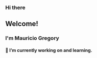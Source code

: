 
### Hi there

## Welcome!

### I'm Mauricio Gregory

####  🔭 I’m currently working on and learning.
<!--[![Github Badge](https://img.shields.io/badge/Javascript----yellowgreen)](#)
[![Github Badge](https://img.shields.io/badge/Java-%2B-red)](#)
[![Github Badge](https://img.shields.io/badge/Css-%2B-green)](#)
[![Github Badge](https://img.shields.io/badge/Html-%2B-orange)](#)

### Thanks!!!!
<div>
  <a href="">
  [![Anurag's GitHub stats](https://github-readme-stats.vercel.app/api?username=mauriciogregory)]
  (https://github.com/mauriciogregory/github-readme-stats)
<div>


<!--
**mauriciogregory/mauriciogregory** is a ✨ _special_ ✨ repository because its `README.md` (this file) appears on your GitHub profile.

Here are some ideas to get you started:

- 🔭 I’m currently working on ...
- 🌱 I’m currently learning ...
- 👯 I’m looking to collaborate on ...
- 🤔 I’m looking for help with ...
- 💬 Ask me about ...
- 📫 How to reach me: ...
- 😄 Pronouns: ...
- ⚡ Fun fact: ...

-->
